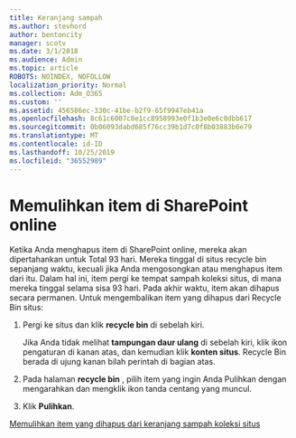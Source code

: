 ```yaml
---
title: Keranjang sampah
ms.author: stevhord
author: bentoncity
manager: scotv
ms.date: 3/1/2018
ms.audience: Admin
ms.topic: article
ROBOTS: NOINDEX, NOFOLLOW
localization_priority: Normal
ms.collection: Adm_O365
ms.custom: ''
ms.assetid: 456586ec-330c-41be-b2f9-65f9947eb41a
ms.openlocfilehash: 8c61c6007c8e1cc8958993e0f1b3e0e6c0dbb617
ms.sourcegitcommit: 0b06093dabd685f76cc39b1d7c0f8b03883b6e79
ms.translationtype: MT
ms.contentlocale: id-ID
ms.lasthandoff: 10/25/2019
ms.locfileid: "36552989"
---
```

# <a name="restore-items-in-sharepoint-online"></a>Memulihkan item di SharePoint online

Ketika Anda menghapus item di SharePoint online, mereka akan dipertahankan untuk Total 93 hari. Mereka tinggal di situs recycle bin sepanjang waktu, kecuali jika Anda mengosongkan atau menghapus item dari itu. Dalam hal ini, item pergi ke tempat sampah koleksi situs, di mana mereka tinggal selama sisa 93 hari. Pada akhir waktu, item akan dihapus secara permanen. Untuk mengembalikan item yang dihapus dari Recycle Bin situs:
  
1. Pergi ke situs dan klik **recycle bin** di sebelah kiri. 
    
    Jika Anda tidak melihat **tampungan daur ulang** di sebelah kiri, klik ikon pengaturan di kanan atas, dan kemudian klik **konten situs**. Recycle Bin berada di ujung kanan bilah perintah di bagian atas.
    
2. Pada halaman **recycle bin** , pilih item yang ingin Anda Pulihkan dengan mengarahkan dan mengklik ikon tanda centang yang muncul. 
    
3. Klik **Pulihkan**.
    
[Memulihkan item yang dihapus dari keranjang sampah koleksi situs](https://go.microsoft.com/fwlink/?linkid=866439)
  

